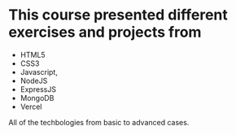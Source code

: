 # This course presented different exercises and projects from 
* HTML5 
* CSS3 
* Javascript, 
* NodeJS 
* ExpressJS 
* MongoDB 
* Vercel 

All of the techbologies from basic to advanced cases. 
